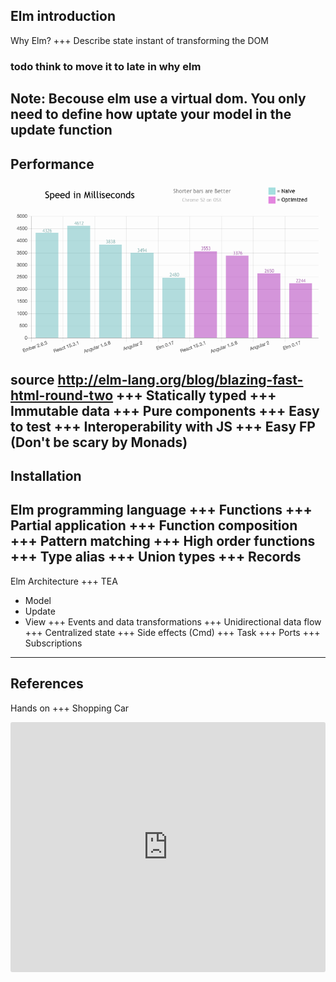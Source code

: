 Elm introduction
---
Why Elm? 
+++
Describe state instant of transforming the DOM
### todo think to move it to late in why elm
Note:
Becouse elm use a virtual dom. You only need to define how uptate your model in the update function
---
Performance
![performance](assets/performance-vs-other-frameworks.png)
source http://elm-lang.org/blog/blazing-fast-html-round-two
+++
Statically typed
+++
Immutable data
+++
Pure components
+++
Easy to test
+++
Interoperability with JS
+++
Easy FP (Don't be scary by Monads)
---
Installation
---
Elm programming language
+++
Functions
+++
Partial application
+++
Function composition
+++
Pattern matching
+++
High order functions
+++
Type alias
+++
Union types
+++
Records
--- 
Elm Architecture
+++
TEA
- Model
- Update
- View
+++
Events and data transformations
+++
Unidirectional data flow
+++
Centralized state
+++
Side effects (Cmd)
+++
Task
+++
Ports
+++
Subscriptions
---
References
---
Hands on
+++
Shopping Car
<iframe src="https://embed.ellie-app.com/3JRzBt5zzt7a1/1" style="width:100%; height:400px; border:0; border-radius: 3px; overflow:hidden;" sandbox="allow-modals allow-forms allow-popups allow-scripts allow-same-origin"></iframe>

